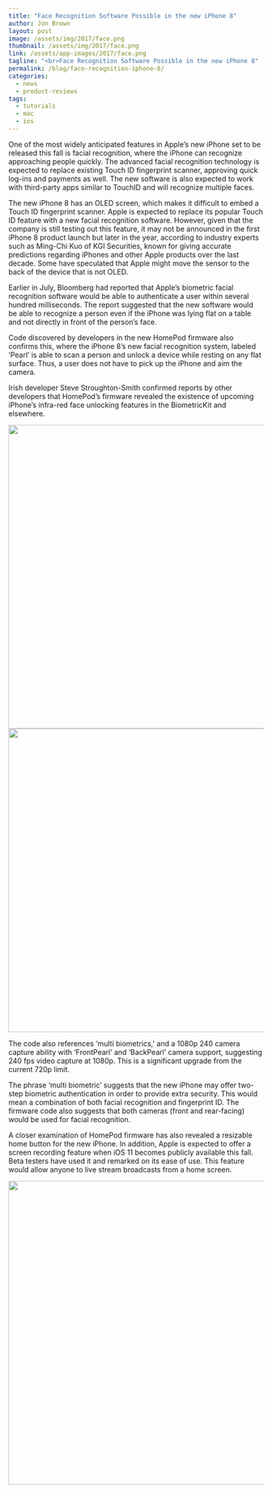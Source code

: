 ```yaml
---
title: "Face Recognition Software Possible in the new iPhone 8"
author: Jon Brown
layout: post
image: /assets/img/2017/face.png
thumbnail: /assets/img/2017/face.png
link: /assets/app-images/2017/face.png
tagline: "<br>Face Recognition Software Possible in the new iPhone 8"
permalink: /blog/face-recognition-iphone-8/
categories:
  - news
  - product-reviews
tags:
  - tutorials
  - mac
  - ios
---
```

One of the most widely anticipated features in Apple’s new iPhone set to be released this fall is facial recognition, where the iPhone can recognize approaching people quickly. The advanced facial recognition technology is expected to replace existing Touch ID fingerprint scanner, approving quick log-ins and payments as well. The new software is also expected to work with third-party apps similar to TouchID and will recognize multiple faces.

The new iPhone 8 has an OLED screen, which makes it difficult to embed a Touch ID fingerprint scanner. Apple is expected to replace its popular Touch ID feature with a new facial recognition software. However, given that the company is still testing out this feature, it may not be announced in the first iPhone 8 product launch but later in the year, according to industry experts such as Ming-Chi Kuo of KGI Securities, known for giving accurate predictions regarding iPhones and other Apple products over the last decade. Some have speculated that Apple might move the sensor to the back of the device that is not OLED.

Earlier in July, Bloomberg had reported that Apple’s biometric facial recognition software would be able to authenticate a user within several hundred milliseconds. The report suggested that the new software would be able to recognize a person even if the iPhone was lying flat on a table and not directly in front of the person’s face. 

Code discovered by developers in the new HomePod firmware also confirms this, where the iPhone 8’s new facial recognition system, labeled ‘Pearl’ is able to scan a person and unlock a device while resting on any flat surface. Thus, a user does not have to pick up the iPhone and aim the camera.

Irish developer Steve Stroughton-Smith confirmed reports by other developers that HomePod’s firmware revealed the existence of upcoming iPhone’s infra-red face unlocking features in the BiometricKit and elsewhere.

<img src="{{ site.site_cdn }}/assets/img/blog/2017/face/face_recognition_2.jpg" class="img-fluid rounded m-2" width="600" />

<img src="{{ site.site_cdn }}/assets/img/blog/2017/face/face_recognition_3.jpg" class="img-fluid rounded m-2" width="600" />

The code also references ‘multi biometrics,' and a 1080p 240 camera capture ability with ‘FrontPearl’ and ‘BackPearl’ camera support, suggesting 240 fps video capture at 1080p. This is a significant upgrade from the current 720p limit.

The phrase ‘multi biometric’ suggests that the new iPhone may offer two-step biometric authentication in order to provide extra security. This would mean a combination of both facial recognition and fingerprint ID. The firmware code also suggests that both cameras (front and rear-facing) would be used for facial recognition.

A closer examination of HomePod firmware has also revealed a resizable home button for the new iPhone. In addition, Apple is expected to offer a screen recording feature when iOS 11 becomes publicly available this fall. Beta testers have used it and remarked on its ease of use. This feature would allow anyone to live stream broadcasts from a home screen.

<img src="{{ site.site_cdn }}/assets/img/blog/2017/face/face_recognition_record_thenextweb.jpg" class="img-fluid rounded m-2" width="600" />
